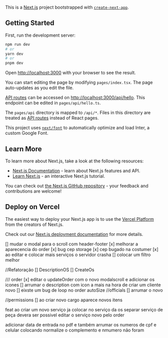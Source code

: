 This is a [Next.js](https://nextjs.org/) project bootstrapped with [`create-next-app`](https://github.com/vercel/next.js/tree/canary/packages/create-next-app).

## Getting Started

First, run the development server:

```bash
npm run dev
# or
yarn dev
# or
pnpm dev
```

Open [http://localhost:3000](http://localhost:3000) with your browser to see the result.

You can start editing the page by modifying `pages/index.tsx`. The page auto-updates as you edit the file.

[API routes](https://nextjs.org/docs/api-routes/introduction) can be accessed on [http://localhost:3000/api/hello](http://localhost:3000/api/hello). This endpoint can be edited in `pages/api/hello.ts`.

The `pages/api` directory is mapped to `/api/*`. Files in this directory are treated as [API routes](https://nextjs.org/docs/api-routes/introduction) instead of React pages.

This project uses [`next/font`](https://nextjs.org/docs/basic-features/font-optimization) to automatically optimize and load Inter, a custom Google Font.

## Learn More

To learn more about Next.js, take a look at the following resources:

- [Next.js Documentation](https://nextjs.org/docs) - learn about Next.js features and API.
- [Learn Next.js](https://nextjs.org/learn) - an interactive Next.js tutorial.

You can check out [the Next.js GitHub repository](https://github.com/vercel/next.js/) - your feedback and contributions are welcome!

## Deploy on Vercel

The easiest way to deploy your Next.js app is to use the [Vercel Platform](https://vercel.com/new?utm_medium=default-template&filter=next.js&utm_source=create-next-app&utm_campaign=create-next-app-readme) from the creators of Next.js.

Check out our [Next.js deployment documentation](https://nextjs.org/docs/deployment) for more details.

[] mudar o modal para o scroll com header-footer
[x] melhorar a aparecencia do order
[x] bug cep storage
[x] cep bugado na costumer
[x] ao editar e colocar mais serviços o servidor crasha
[] colocar um filtro melhor

//Refatoração
[] DescriptionOS
[] CreateOs

/// order
[x] editar o updateOrder com o novo modalscroll e adicionar os icones
[] arrumar o description com icon a mais na hora de criar um cliente novo
[] eixste um bug de loop no order autoSize
//officials
[] arrumar o novo

//permissions
[] ao criar novo cargo aparece novos itens

feat
ao criar um novo serviço ja colocar no serviço da os
separar serviço de peça
devera ser possivel editar o serviço novo pelo order

adicionar data de entrada no pdf e também arrumar os numeros de cpf e celular colocando normalize
o complemento e nmumero não foram
